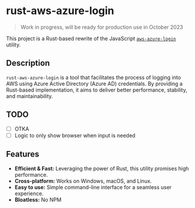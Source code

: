 # rust-aws-azure-login

> Work in progress, will be ready for production use in October 2023

This project is a Rust-based rewrite of the JavaScript [`aws-azure-login`](https://github.com/aws-azure-login/aws-azure-login) utility.

## Description

`rust-aws-azure-login` is a tool that facilitates the process of logging into AWS using Azure Active Directory (Azure AD) credentials. By providing a Rust-based implementation, it aims to deliver better performance, stability, and maintainability.

## TODO

- [ ] OTKA
- [ ] Logic to only show browser when input is needed

## Features

- **Efficient & Fast:** Leveraging the power of Rust, this utility promises high performance.
- **Cross-platform:** Works on Windows, macOS, and Linux.
- **Easy to use:** Simple command-line interface for a seamless user experience.
- **Bloatless:** No NPM
